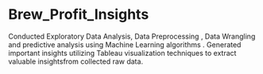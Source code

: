 # Brew_Profit_Insights

Conducted Exploratory Data Analysis, Data Preprocessing , Data Wrangling and predictive analysis using Machine Learning algorithms .
Generated important insights utilizing Tableau visualization techniques to extract valuable insightsfrom collected raw data.
